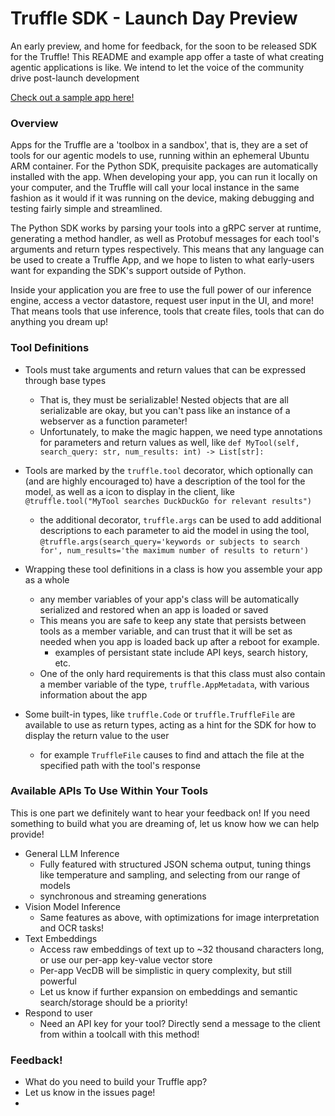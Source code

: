 # Truffle SDK - Launch Day Preview
An early preview, and home for feedback, for the soon to be released SDK for the Truffle! 
This README and example app offer a taste of what creating agentic applications is like. 
We intend to let the voice of the community drive post-launch development

[Check out a sample app here!](https://github.com/deepshard/trufflesdk/blob/main/hisnameisyang.py)

### Overview

Apps for the Truffle are a 'toolbox in a sandbox', that is, they are a set of tools for our agentic models to use, running within an ephemeral Ubuntu ARM container. For the Python SDK, prequisite packages are automatically installed with the app.
When developing your app, you can run it locally on your computer, and the Truffle will call your local instance in the same fashion as it would if it was running on the device, making debugging and testing fairly simple and streamlined. 

The Python SDK works by parsing your tools into a gRPC server at runtime, generating a method handler, as well as Protobuf messages for each tool's arguments and return types respectively. 
This means that any language can be used to create a Truffle App, and we hope to listen to what early-users want for expanding the SDK's support outside of Python.

Inside your application you are free to use the full power of our inference engine, access a vector datastore, request user input in the UI, and more! That means tools that use inference, tools that create files, tools that can do anything you dream up!  


### Tool Definitions
- Tools must take arguments and return values that can be expressed through base types
  - That is, they must be serializable! Nested objects that are all serializable are okay, but you can't pass like an instance of a webserver as a function parameter!
  - Unfortunately, to make the magic happen, we need type annotations for parameters and return values as well, like `def MyTool(self, search_query: str, num_results: int) -> List[str]:` 
- Tools are marked by the `truffle.tool` decorator, which optionally can (and are highly encouraged to) have a description of the tool for the model, as well as a icon to display in the client, like `@truffle.tool("MyTool searches DuckDuckGo for relevant results")`
  - the additional decorator, `truffle.args` can be used to add additional descriptions to each parameter to aid the model in using the tool, `@truffle.args(search_query='keywords or subjects to search for', num_results='the maximum number of results to return')`

- Wrapping these tool definitions in a class is how you assemble your app as a whole
  - any member variables of your app's class will be automatically serialized and restored when an app is loaded or saved
  - This means you are safe to keep any state that persists between tools as a member variable, and can trust that it will be set as needed when you app is loaded back up after a reboot for example.
    - examples of persistant state include API keys, search history, etc.
  - One of the only hard requirements is that this class must also contain a member variable of the type, `truffle.AppMetadata`, with various information about the app

- Some built-in types, like `truffle.Code` or `truffle.TruffleFile` are available to use as return types, acting as a hint for the SDK for how to display the return value to the user
  - for example `TruffleFile` causes to find and attach the file at the specified path with the tool's response

### Available APIs To Use Within Your Tools
This is one part we definitely want to hear your feedback on!
If you need something to build what you are dreaming of, let us know how we can help provide!

- General LLM Inference 
  - Fully featured with structured JSON schema output, tuning things like temperature and sampling, and selecting from our range of models  
  - synchronous and streaming generations
- Vision Model Inference
  - Same features as above, with optimizations for image interpretation and OCR tasks!
- Text Embeddings
  - Access raw embeddings of text up to ~32 thousand characters long, or use our per-app key-value vector store
  - Per-app VecDB will be simplistic in query complexity, but still powerful
  - Let us know if further expansion on embeddings and semantic search/storage should be a priority!
- Respond to user
  - Need an API key for your tool? Directly send a message to the client from within a toolcall with this method!


### Feedback! 
- What do you need to build your Truffle app?
- Let us know in the issues page!
- 

      
      
